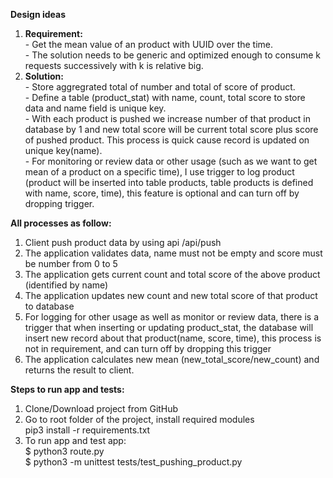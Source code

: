 <b>Design ideas</b>
1. <b>Requirement:</b>\
		- Get the mean value of an product with UUID over the time.\
		- The solution needs to be generic and optimized enough to consume k requests successively with k is relative big.
2.  <b>Solution:</b>\
		- Store aggregrated total of number and total of score of product.\
		- Define a table (product_stat) with name, count, total score to store data and name field is unique key.\
		- With each product is pushed we increase number of that product in database by 1 and new total score will be current total score plus score of pushed product. This process is quick cause record is updated on unique key(name).\
		- For monitoring or review data or other usage (such as we want to get mean of a product on a specific time), I use trigger to log product (product will be inserted into table products, table products is defined with name, score, time), this feature is optional and can turn off by dropping trigger.

<b>All processes as follow:</b>
1. Client push product data by using api /api/push
2. The application validates data, name must not be empty and score must be number from 0 to 5
3. The application gets current count and total score of the above product (identified by name)
4. The application updates new count and new total score of that product to database
5. For logging for other usage as well as monitor or review data, there is a trigger that when inserting or updating product_stat, the database will insert new record about that product(name, score, time), this process is not in requirement, and can turn off by dropping this trigger
6. The application calculates new mean (new_total_score/new_count) and returns the result to client.

<b>Steps to run app and tests:</b>
1. Clone/Download project from GitHub
2. Go to root folder of the project, install required modules\
    pip3 install -r requirements.txt
3. To run app and test app:\
    $ python3 route.py\
    $ python3 -m unittest tests/test_pushing_product.py
